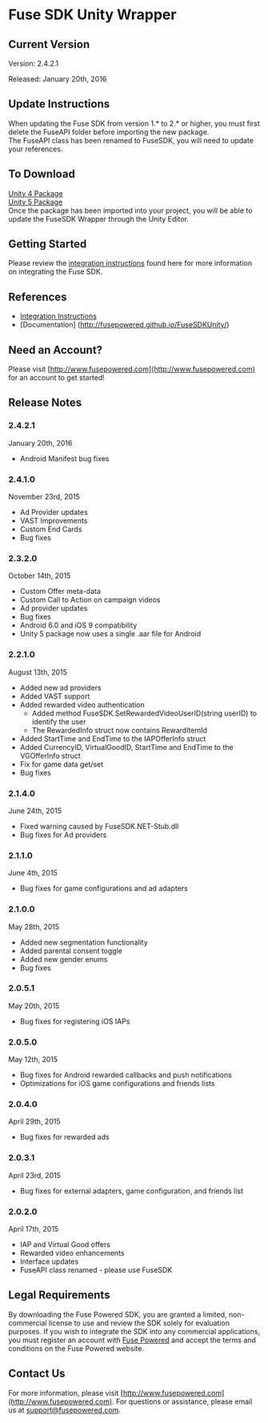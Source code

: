 # Fuse SDK Unity Wrapper

## Current Version

Version: 2.4.2.1

Released: January 20th, 2016

## Update Instructions
When updating the Fuse SDK from version 1.* to 2.* or higher, you must first delete the FuseAPI folder before importing the new package.  
The FuseAPI class has been renamed to FuseSDK, you will need to update your references.

## To Download
[Unity 4 Package](https://github.com/fusepowered/FuseSDKUnity/raw/master/FuseUnitySDK.unitypackage)  
[Unity 5 Package](https://github.com/fusepowered/FuseSDKUnity/raw/master/FuseUnitySDK-Unity5.unitypackage)  
Once the package has been imported into your project, you will be able to update the FuseSDK Wrapper through the Unity Editor.

## Getting Started

Please review the [integration instructions](https://wiki.fusepowered.com/index.php?title=Unity) found here for more information on integrating the Fuse SDK.

## References

* [Integration Instructions](https://wiki.fusepowered.com/index.php?title=Unity)
* [Documentation] (http://fusepowered.github.io/FuseSDKUnity/)

## Need an Account?
Please visit [http://www.fusepowered.com](http://www.fusepowered.com) for an account to get started!

## Release Notes

### 2.4.2.1
January 20th, 2016
* Android Manifest bug fixes

### 2.4.1.0
November 23rd, 2015
* Ad Provider updates
* VAST Improvements
* Custom End Cards
* Bug fixes

### 2.3.2.0
October 14th, 2015
* Custom Offer meta-data
* Custom Call to Action on campaign videos
* Ad provider updates
* Bug fixes
* Android 6.0 and iOS 9 compatibility
* Unity 5 package now uses a single .aar file for Android

### 2.2.1.0
August 13th, 2015
* Added new ad providers
* Added VAST support
* Added rewarded video authentication 
  * Added method FuseSDK.SetRewardedVideoUserID(string userID) to identify the user
  * The RewardedInfo struct now contains RewardItemId
* Added StartTime and EndTime to the IAPOfferInfo struct
* Added CurrencyID, VirtualGoodID, StartTime and EndTime to the VGOfferInfo struct
* Fix for game data get/set
* Bug fixes

### 2.1.4.0
June 24th, 2015
* Fixed warning caused by FuseSDK.NET-Stub.dll
* Bug fixes for Ad providers

### 2.1.1.0
June 4th, 2015
* Bug fixes for game configurations and ad adapters

### 2.1.0.0
May 28th, 2015
* Added new segmentation functionality
* Added parental consent toggle
* Added new gender enums
* Bug fixes 

### 2.0.5.1
May 20th, 2015
* Bug fixes for registering iOS IAPs

### 2.0.5.0
May 12th, 2015
* Bug fixes for Android rewarded callbacks and push notifications
* Optimizations for iOS game configurations and friends lists

### 2.0.4.0
April 29th, 2015
* Bug fixes for rewarded ads

### 2.0.3.1
April 23rd, 2015
* Bug fixes for external adapters, game configuration, and friends list

### 2.0.2.0
April 17th, 2015
* IAP and Virtual Good offers
* Rewarded video enhancements
* Interface updates
* FuseAPI class renamed - please use FuseSDK


## Legal Requirements
By downloading the Fuse Powered SDK, you are granted a limited, non-commercial license to use and review the SDK solely for evaluation purposes.  If you wish to integrate the SDK into any commercial applications, you must register an account with [Fuse Powered](https://www.fusepowered.com) and accept the terms and conditions on the Fuse Powered website.

## Contact Us
For more information, please visit [http://www.fusepowered.com](http://www.fusepowered.com). For questions or assistance, please email us at [support@fusepowered.com](mailto:support@fusepowered.com).
